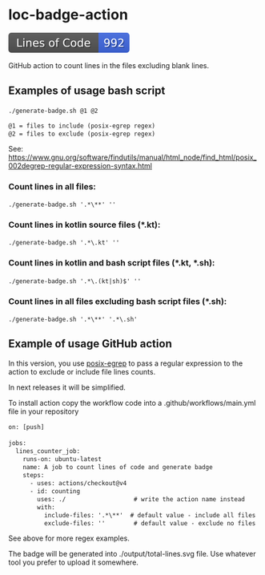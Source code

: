 # loc-badge-action
![Generated Button](https://github.com/MikhailEpatko/code-lines-counter-action/blob/image-data/total-lines.svg)

GitHub action to count lines in the files excluding blank lines.

## Examples of usage bash script

```./generate-badge.sh @1 @2```

    @1 = files to include (posix-egrep regex)
    @2 = files to exclude (posix-egrep regex)

See: https://www.gnu.org/software/findutils/manual/html_node/find_html/posix_002degrep-regular-expression-syntax.html

### Count lines in all files:

```./generate-badge.sh '.*\**' ''```

### Count lines in kotlin source files (*.kt):

```./generate-badge.sh '.*\.kt' ''```

### Count lines in kotlin and bash script files (*.kt, *.sh):

```./generate-badge.sh '.*\.(kt|sh)$' ''```

### Count lines in all files excluding bash script files (*.sh):

```./generate-badge.sh '.*\**' '.*\.sh'```

## Example of usage GitHub action

In this version, you use [posix-egrep](https://www.gnu.org/software/findutils/manual/html_node/find_html/posix_002degrep-regular-expression-syntax.html) to pass a regular expression to the action to exclude or include file lines counts.

In next releases it will be simplified. 

To install action copy the workflow code into a .github/workflows/main.yml file in your repository

```
on: [push]

jobs:
  lines_counter_job:
    runs-on: ubuntu-latest
    name: A job to count lines of code and generate badge
    steps:
      - uses: actions/checkout@v4
      - id: counting
        uses: ./                   # write the action name instead
        with:
          include-files: '.*\**'  # default value - include all files
          exclude-files: ''        # default value - exclude no files
```

See above for more regex examples.

The badge will be generated into ./output/total-lines.svg file. Use whatever tool you prefer to upload it somewhere.
